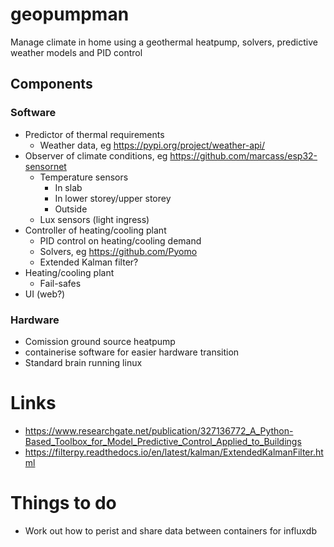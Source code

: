 # geopumpman
Manage climate in home using a geothermal heatpump, solvers, predictive weather models and PID control

## Components

### Software

* Predictor of thermal requirements
   * Weather data, eg https://pypi.org/project/weather-api/
* Observer of climate conditions, eg https://github.com/marcass/esp32-sensornet
   * Temperature sensors
      * In slab
      * In lower storey/upper storey
      * Outside
   * Lux sensors (light ingress)
* Controller of heating/cooling plant
   * PID control on heating/cooling demand
   * Solvers, eg https://github.com/Pyomo
   * Extended Kalman filter?
* Heating/cooling plant
   * Fail-safes
* UI (web?)

### Hardware
* Comission ground source heatpump
* containerise software for easier hardware transition 
* Standard brain running linux

# Links
* https://www.researchgate.net/publication/327136772_A_Python-Based_Toolbox_for_Model_Predictive_Control_Applied_to_Buildings
* https://filterpy.readthedocs.io/en/latest/kalman/ExtendedKalmanFilter.html

# Things to do
* Work out how to perist and share data between containers for influxdb
